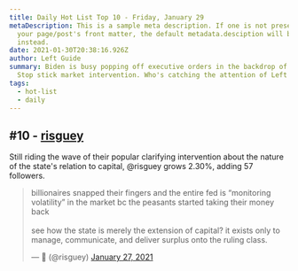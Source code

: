 ```yaml
---
title: Daily Hot List Top 10 - Friday, January 29
metaDescription: This is a sample meta description. If one is not present in
  your page/post's front matter, the default metadata.desciption will be used
  instead.
date: 2021-01-30T20:38:16.926Z
author: Left Guide
summary: Biden is busy popping off executive orders in the backdrop of the Game
  Stop stick market intervention. Who's catching the attention of Left Twitter?
tags:
  - hot-list
  - daily
---
```

## \#10 - [risguey](https://left.guide/profile/risguey)

Still riding the wave of their popular clarifying intervention about the nature of the state's relation to capital, @risguey grows 2.30%, adding 57 followers.

<blockquote class="twitter-tweet" data-theme="dark"><p lang="en" dir="ltr">billionaires snapped their fingers and the entire fed is “monitoring volatility” in the market bc the peasants started taking their money back<br><br>see how the state is merely the extension of capital? it exists only to manage, communicate, and deliver surplus onto the ruling class.</p>&mdash; ‏ً (@risguey) <a href="https://twitter.com/risguey/status/1354551270510645248?ref_src=twsrc%5Etfw">January 27, 2021</a></blockquote> <script async src="https://platform.twitter.com/widgets.js" charset="utf-8"></script>